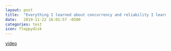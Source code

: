 ```yaml
---
layout: post
title:  "Everything I learned about concurrency and reliability I learned at the Waffle House"
date:   2019-11-22 16:01:57 -0500
categories: test
icon: floppydisk
---
```




[video](https://www.youtube.com/watch?list=PLowiotp394WRHM64ohFRtoPtAWEZ9QqJ-&v=Xty-gzzIkBc&feature=emb_logo)
